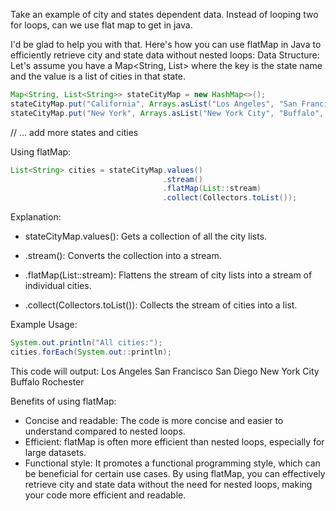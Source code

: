 Take an example of city and states dependent data. Instead of looping two for loops, can we use flat map to get in java.

I'd be glad to help you with that. Here's how you can use flatMap in Java to efficiently retrieve city and state data without nested loops:
Data Structure:
Let's assume you have a Map<String, List<String>> where the key is the state name and the value is a list of cities in that state.
```java
Map<String, List<String>> stateCityMap = new HashMap<>();
stateCityMap.put("California", Arrays.asList("Los Angeles", "San Francisco", "San Diego"));
stateCityMap.put("New York", Arrays.asList("New York City", "Buffalo", "Rochester"));
```
// ... add more states and cities

Using flatMap:
```java
List<String> cities = stateCityMap.values()
                                  .stream()
                                  .flatMap(List::stream)
                                  .collect(Collectors.toList());
```

Explanation:

 * stateCityMap.values(): Gets a collection of all the city lists.

 * .stream(): Converts the collection into a stream.

 * .flatMap(List::stream): Flattens the stream of city lists into a stream of individual cities.

 * .collect(Collectors.toList()): Collects the stream of cities into a list.

Example Usage:
```java
System.out.println("All cities:");
cities.forEach(System.out::println);
```
This code will output:
Los Angeles
San Francisco
San Diego
New York City
Buffalo
Rochester

Benefits of using flatMap:
 * Concise and readable: The code is more concise and easier to understand compared to nested loops.
 * Efficient: flatMap is often more efficient than nested loops, especially for large datasets.
 * Functional style: It promotes a functional programming style, which can be beneficial for certain use cases.
By using flatMap, you can effectively retrieve city and state data without the need for nested loops, making your code more efficient and readable.
